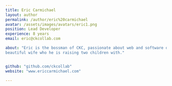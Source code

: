 ```yaml
---
title: Eric Carmichael
layout: author
permalink: /author/eric%20carmichael
avatar: /assets/images/avatars/eric1.png
position: Lead Developer
experience: 8 years
email: eric@ckcollab.com

about: "Eric is the bossman of CKC, passionate about web and software development.  He has a 
beautiful wife who he is raising two children with."


github: "github.com/ckcollab"
website: "www.ericcarmichael.com"

---
```

